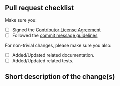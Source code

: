 <!--

Read our pull request guide:
https://sonarwhal.com/docs/contributor-guide/contributing/pull-requests/

For the following items put an "x" between the square brackets
(i.e. [x]) if you completed the associated item.

-->

## Pull request checklist

Make sure you:

- [ ] Signed the [Contributor License Agreement](https://cla.js.foundation/sonarwhal/sonarwhal)
- [ ] Followed the [commit message guidelines](https://sonarwhal.com/docs/contributor-guide/getting-started/pull-requests/#commit-messagess)

For non-trivial changes, please make sure you also:

- [ ] Added/Updated related documentation.
- [ ] Added/Updated related tests.

## Short description of the change(s)

<!--

If this is a non-trivial change, include information such as what
benefits this change brings as well as possible drawbacks.

If this fixes an existing issue, include the relevant issue number(s).

Thank you for taking the time to open this PR!

-->
